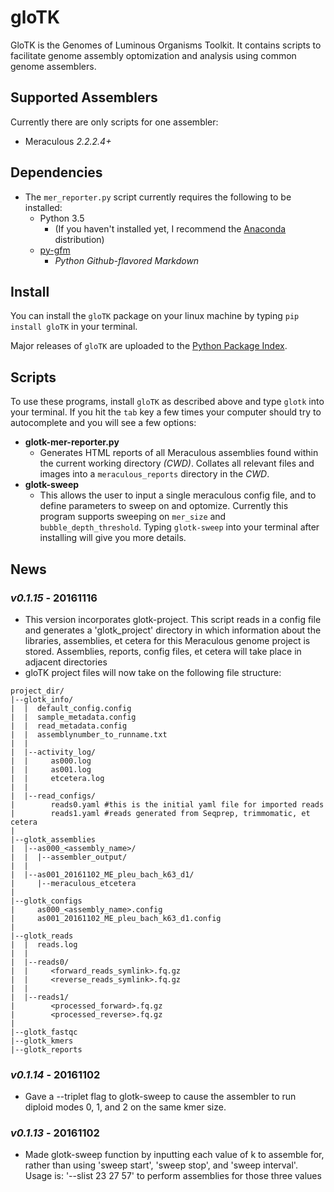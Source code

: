 # gloTK

GloTK is the Genomes of Luminous Organisms Toolkit. It contains
scripts to facilitate genome assembly optomization and analysis using
common genome assemblers.

## Supported Assemblers

Currently there are only scripts for one assembler:

- Meraculous *2.2.2.4+*

## Dependencies

- The `mer_reporter.py` script currently requires the following to be installed:
  - Python 3.5
    - (If you haven't installed yet, I recommend the [Anaconda](https://www.continuum.io/downloads) distribution)
  - [py-gfm](https://py-gfm.readthedocs.io/en/latest/)
    - _Python Github-flavored Markdown_

## Install

You can install the `gloTK` package on your linux machine by typing
`pip install gloTK` in your terminal.

Major releases of `gloTK` are uploaded to the [Python Package Index](https://pypi.python.org/pypi/gloTK).

## Scripts

To use these programs, install `gloTK` as described above and type `glotk` into
your terminal. If you hit the `tab` key a few times your computer should try to
autocomplete and you will see a few options:

- **glotk-mer-reporter.py**
  - Generates HTML reports of all Meraculous assemblies found within
    the current working directory _(CWD)_. Collates all relevant files and images
    into a `meraculous_reports` directory in the _CWD_.
- **glotk-sweep**
  - This allows the user to input a single meraculous config file, and to define 
    parameters to sweep on and optomize. Currently this program supports sweeping 
    on `mer_size` and `bubble_depth_threshold`. Typing `glotk-sweep` into your
    terminal after installing will give you more details.

## News


### _*v0.1.15*_ - 20161116


* This version incorporates glotk-project. This script reads in a config file
  and generates a 'glotk_project' directory in which information about the
  libraries, assemblies, et cetera for this Meraculous genome project is stored. 
  Assemblies, reports, config files, et cetera  will take place in
  adjacent directories
* gloTK project files will now take on the following file structure:

```
project_dir/
|--glotk_info/
|  |  default_config.config
|  |  sample_metadata.config
|  |  read_metadata.config
|  |  assemblynumber_to_runname.txt
|  |
|  |--activity_log/
|  |     as000.log
|  |     as001.log
|  |     etcetera.log
|  |
|  |--read_configs/
|        reads0.yaml #this is the initial yaml file for imported reads
|        reads1.yaml #reads generated from Seqprep, trimmomatic, et cetera
|
|--glotk_assemblies
|  |--as000_<assembly_name>/
|  |  |--assembler_output/
|  |
|  |--as001_20161102_ME_pleu_bach_k63_d1/
|     |--meraculous_etcetera
|
|--glotk_configs
|     as000_<assembly_name>.config
|     as001_20161102_ME_pleu_bach_k63_d1.config
|
|--glotk_reads
|  |  reads.log
|  |
|  |--reads0/
|  |     <forward_reads_symlink>.fq.gz
|  |     <reverse_reads_symlink>.fq.gz
|  |
|  |--reads1/
|        <processed_forward>.fq.gz
|        <processed_reverse>.fq.gz
|
|--glotk_fastqc
|--glotk_kmers
|--glotk_reports
```


### _*v0.1.14*_ - 20161102


* Gave a --triplet flag to glotk-sweep to cause the assembler to run diploid modes
  0, 1, and 2 on the same kmer size.


### _*v0.1.13*_ - 20161102

* Made glotk-sweep function by inputting each value of k to assemble for, rather
  than using 'sweep start', 'sweep stop', and 'sweep interval'.
  Usage is: '--slist 23 27 57' to perform assemblies for those three values
